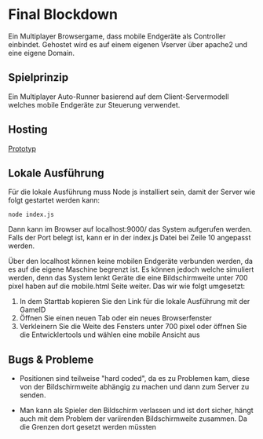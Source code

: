 #  Final Blockdown
Ein Multiplayer Browsergame, dass mobile Endgeräte als Controller einbindet. Gehostet wird es auf einem eigenen Vserver über apache2 und eine eigene Domain. 

## Spielprinzip
Ein Multiplayer Auto-Runner basierend auf dem Client-Servermodell welches mobile Endgeräte zur Steuerung verwendet. 

## Hosting

[Prototyp](https://florian-berghahn.de)

## Lokale Ausführung

Für die lokale Ausführung muss Node js installiert sein, damit der Server wie folgt gestartet werden kann: 
```
node index.js
```

Dann kann im Browser auf localhost:9000/ das System aufgerufen werden. Falls der Port belegt ist, kann er in der index.js Datei bei Zeile 10 angepasst werden.

Über den localhost können keine mobilen Endgeräte verbunden werden, da es auf die eigene Maschine begrenzt ist. Es können jedoch welche simuliert werden, denn das System lenkt Geräte die eine Bildschirmweite unter 700 pixel haben auf die mobile.html Seite weiter. Das wir wie folgt umgesetzt:

1. In dem Starttab kopieren Sie den Link für die lokale Ausführung mit der GameID 
2. Öffnen Sie einen neuen Tab oder ein neues Browserfenster
3. Verkleinern Sie die Weite des Fensters unter 700 pixel oder öffnen Sie die Entwicklertools und wählen eine mobile Ansicht aus


## Bugs & Probleme

- Positionen sind teilweise "hard coded", da es zu Problemen kam, diese von der Bildschirmweite abhängig zu machen und dann zum Server zu senden.  

- Man kann als Spieler den Bildschirm verlassen und ist dort sicher, hängt auch mit dem Problem der variirenden Bildschirmweite zusammen. Da die Grenzen dort gesetzt werden müssten

